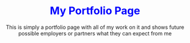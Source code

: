 <h1 style="text-align: center; color: blue;">My Portfolio Page</h1>
<p style="text-align: center;">This is simply a portfolio page with all of my work on it and shows future possible employers or partners what they can expect from me</p>
<footer style="text-align: center;" Created By Austin Spraggins / Shadow Gaming™</footer>
